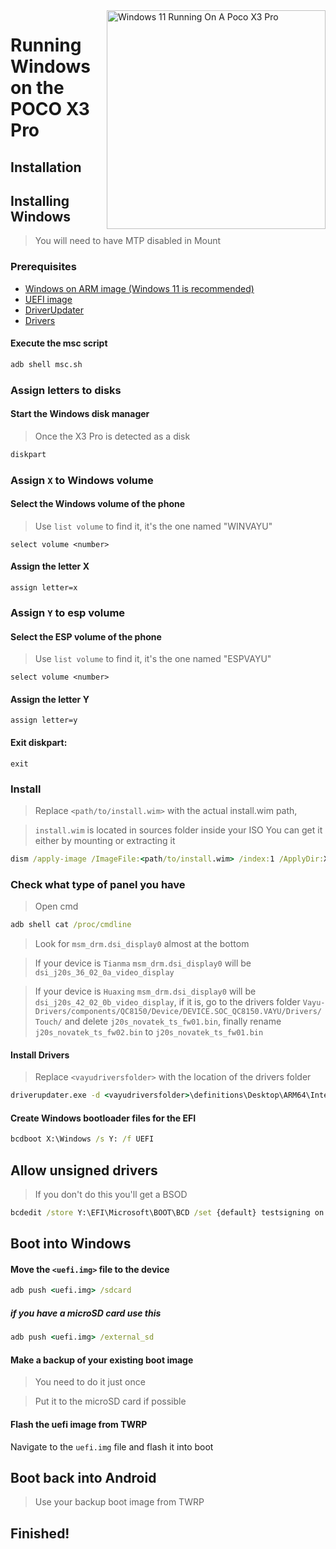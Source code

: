 <img align="right" src="https://github.com/wormstest/src_vayu_windows/blob/main/2Poco X3 Pro Windows.png" width="350" alt="Windows 11 Running On A Poco X3 Pro">


# Running Windows on the POCO X3 Pro

## Installation

## Installing Windows
> You will need to have MTP disabled in Mount

### Prerequisites

- [Windows on ARM image (Windows 11 is recommended)](https://uupdump.net/)
- [UEFI image](https://github.com/degdag/edk2-msm/releases/latest)
- [DriverUpdater](https://github.com/WOA-Project/DriverUpdater/releases/latest)
- [Drivers](https://github.com/degdag/Vayu-Drivers/releases/latest)

#### Execute the msc script

```cmd
adb shell msc.sh
```

  

### Assign letters to disks
  

#### Start the Windows disk manager

> Once the X3 Pro is detected as a disk

```cmd
diskpart
```


### Assign `X` to Windows volume

#### Select the Windows volume of the phone
> Use `list volume` to find it, it's the one named "WINVAYU"

```diskpart
select volume <number>
```

#### Assign the letter X
```diskpart
assign letter=x
```

### Assign `Y` to esp volume

#### Select the ESP volume of the phone
> Use `list volume` to find it, it's the one named "ESPVAYU"

```diskpart
select volume <number>
```

#### Assign the letter Y

```diskpart
assign letter=y
```

#### Exit diskpart:
```diskpart
exit
```

  
  

### Install

> Replace `<path/to/install.wim>` with the actual install.wim path,

> `install.wim` is located in sources folder inside your ISO
> You can get it either by mounting or extracting it

```cmd
dism /apply-image /ImageFile:<path/to/install.wim> /index:1 /ApplyDir:X:\
```

### Check what type of panel you have

> Open cmd

```cmd
adb shell cat /proc/cmdline
```
> Look for `msm_drm.dsi_display0` almost at the bottom

> If your device is `Tianma` `msm_drm.dsi_display0` will be `dsi_j20s_36_02_0a_video_display`

> If your device is `Huaxing` `msm_drm.dsi_display0` will be `dsi_j20s_42_02_0b_video_display`, if it is, go to the drivers folder `Vayu-Drivers/components/QC8150/Device/DEVICE.SOC_QC8150.VAYU/Drivers/Touch/` and delete `j20s_novatek_ts_fw01.bin`, finally rename `j20s_novatek_ts_fw02.bin` to `j20s_novatek_ts_fw01.bin`

#### Install Drivers

> Replace `<vayudriversfolder>` with the location of the drivers folder

```cmd
driverupdater.exe -d <vayudriversfolder>\definitions\Desktop\ARM64\Internal\vayu.txt -r <vayudriversfolder> -p X:
```

  

#### Create Windows bootloader files for the EFI

```cmd
bcdboot X:\Windows /s Y: /f UEFI
```

  
  

## Allow unsigned drivers

> If you don't do this you'll get a BSOD

```cmd
bcdedit /store Y:\EFI\Microsoft\BOOT\BCD /set {default} testsigning on
```

## Boot into Windows

#### Move the `<uefi.img>` file to the device

```cmd
adb push <uefi.img> /sdcard
```

##### if you have a microSD card use this

```cmd
adb push <uefi.img> /external_sd
```


#### Make a backup of your existing boot image
> You need to do it just once

> Put it to the microSD card if possible


#### Flash the uefi image from TWRP
Navigate to the `uefi.img` file and flash it into boot

## Boot back into Android
> Use your backup boot image from TWRP

## Finished!
